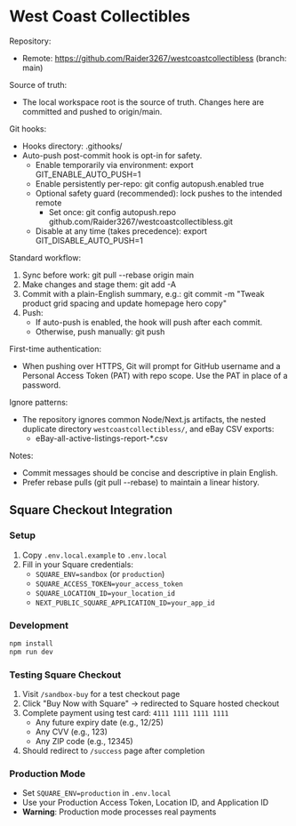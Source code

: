 # West Coast Collectibles

Repository:
- Remote: https://github.com/Raider3267/westcoastcollectibless (branch: main)

Source of truth:
- The local workspace root is the source of truth. Changes here are committed and pushed to origin/main.

Git hooks:
- Hooks directory: .githooks/
- Auto-push post-commit hook is opt-in for safety.
  - Enable temporarily via environment: export GIT_ENABLE_AUTO_PUSH=1
  - Enable persistently per-repo: git config autopush.enabled true
  - Optional safety guard (recommended): lock pushes to the intended remote
    - Set once: git config autopush.repo github.com/Raider3267/westcoastcollectibless.git
  - Disable at any time (takes precedence): export GIT_DISABLE_AUTO_PUSH=1

Standard workflow:
1) Sync before work:
   git pull --rebase origin main
2) Make changes and stage them:
   git add -A
3) Commit with a plain-English summary, e.g.:
   git commit -m "Tweak product grid spacing and update homepage hero copy"
4) Push:
   - If auto-push is enabled, the hook will push after each commit.
   - Otherwise, push manually:
     git push

First-time authentication:
- When pushing over HTTPS, Git will prompt for GitHub username and a Personal Access Token (PAT) with repo scope. Use the PAT in place of a password.

Ignore patterns:
- The repository ignores common Node/Next.js artifacts, the nested duplicate directory `westcoastcollectibless/`, and eBay CSV exports:
  - eBay-all-active-listings-report-*.csv

Notes:
- Commit messages should be concise and descriptive in plain English.
- Prefer rebase pulls (git pull --rebase) to maintain a linear history.

## Square Checkout Integration

### Setup
1. Copy `.env.local.example` to `.env.local`
2. Fill in your Square credentials:
   - `SQUARE_ENV=sandbox` (or `production`)
   - `SQUARE_ACCESS_TOKEN=your_access_token`
   - `SQUARE_LOCATION_ID=your_location_id` 
   - `NEXT_PUBLIC_SQUARE_APPLICATION_ID=your_app_id`

### Development
```bash
npm install
npm run dev
```

### Testing Square Checkout
1. Visit `/sandbox-buy` for a test checkout page
2. Click "Buy Now with Square" → redirected to Square hosted checkout
3. Complete payment using test card: `4111 1111 1111 1111`
   - Any future expiry date (e.g., 12/25)
   - Any CVV (e.g., 123)
   - Any ZIP code (e.g., 12345)
4. Should redirect to `/success` page after completion

### Production Mode
- Set `SQUARE_ENV=production` in `.env.local`
- Use your Production Access Token, Location ID, and Application ID
- **Warning**: Production mode processes real payments
